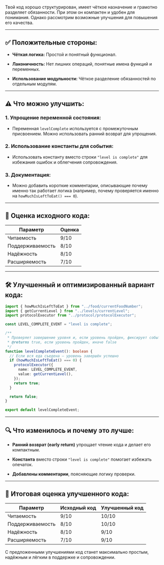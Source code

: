Твой код хорошо структурирован, имеет чёткое назначение и грамотно разделяет обязанности. При этом он компактен и удобен для понимания. Однако рассмотрим возможные улучшения для повышения его качества.

---

## ✅ Положительные стороны:

- **Чёткая логика:** Простой и понятный функционал.
    
- **Лаконичность:** Нет лишних операций, понятные имена функций и переменных.
    
- **Использование модульности:** Чёткое разделение обязанностей по отдельным модулям.
    

---

## ⚠️ Что можно улучшить:

### 1. Упрощение переменной состояния:

- Переменная `levelComplete` используется с промежуточным присвоением. Можно использовать ранний возврат для упрощения.
    

### 2. Использование константы для события:

- Использовать константу вместо строки `"level is complete"` для избежания ошибок и облегчения сопровождения.
    

### 3. Документация:

- Можно добавить короткие комментарии, описывающие почему именно так работает логика (например, почему проверяется именно на `howMuchIsLeftToEat() === 0`).
    

---

## 📌 Оценка исходного кода:

|Параметр|Оценка|
|---|---|
|Читаемость|9/10|
|Поддерживаемость|8/10|
|Надёжность|8/10|
|Расширяемость|7/10|

---

## 🛠️ Улучшенный и оптимизированный вариант кода:

```typescript
import { howMuchIsLeftToEat } from "../food/currentFoodNumber";
import { getCurrentLevel } from "../levels/currentLevel";
import protocolExecutor from "../protocol/protocolExecutor";

const LEVEL_COMPLETE_EVENT = "level is complete";

/**
 * Проверяет завершение уровня и, если уровень пройден, фиксирует событие.
 * @returns true, если уровень пройден, иначе false
 */
function levelCompleteEvent(): boolean {
  // Если вся еда съедена — уровень завершён успешно
  if (howMuchIsLeftToEat() === 0) {
    protocolExecutor({ 
      name: LEVEL_COMPLETE_EVENT, 
      value: getCurrentLevel(),
    });
    return true;
  }

  return false;
}

export default levelCompleteEvent;
```

---

## 🔍 Что изменилось и почему это лучше:

- **Ранний возврат (early return)** упрощает чтение кода и делает его компактным.
    
- **Константа** вместо строки `"level is complete"` помогает избежать опечаток.
    
- **Добавлены комментарии**, поясняющие логику проверки.
    

---

## 🎯 Итоговая оценка улучшенного кода:

|Параметр|Исходный код|Улучшенный код|
|---|---|---|
|Читаемость|9/10|10/10|
|Поддерживаемость|8/10|10/10|
|Надёжность|8/10|9/10|
|Расширяемость|7/10|9/10|

С предложенными улучшениями код станет максимально простым, надёжным и лёгким в поддержке и сопровождении.
